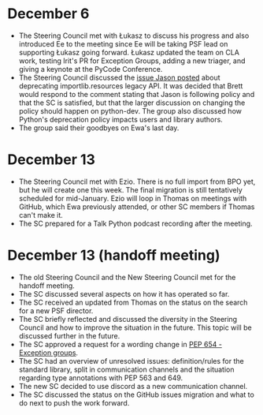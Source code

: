 # December 6

- The Steering Council met with Łukasz to discuss his progress and also
  introduced Ee to the meeting since Ee will be taking PSF lead on supporting
  Łukasz going forward. Łukasz updated the team on CLA work, testing Irit's PR
  for Exception Groups, adding a new triager, and giving a keynote at the PyCode
  Conference.
- The Steering Council discussed the [issue Jason
  posted](https://github.com/python/steering-council/issues/89) about
  deprecating importlib.resources legacy API. It was decided that Brett would
  respond to the comment stating that Jason is following policy and that the SC
  is satisfied, but that the larger discussion on changing the policy should
  happen on python-dev. The group also discussed how Python's deprecation
  policy impacts users and library authors.
- The group said their goodbyes on Ewa's last day.

# December 13

- The Steering Council met with Ezio. There is no full import from BPO yet, but
  he will create one this week. The final migration is still tentatively
  scheduled for mid-January. Ezio will loop in Thomas on meetings with GitHub,
  which Ewa previously attended, or other SC members if Thomas can't make it.
- The SC prepared for a Talk Python podcast recording after the meeting.

# December 13 (handoff meeting)

- The old Steering Council and the New Steering Council met for the handoff
  meeting.
- The SC discussed several aspects on how it has operated so far.
- The SC received an updated from Thomas on the status on the search for a new
  PSF director.
- The SC briefly reflected and discussed the diversity in the Steering
  Council and how to improve the situation in the future. This topic will be
  discussed further in the future.
- The SC approved a request for a wording change in [PEP 654 - Exception
  groups](https://www.python.org/dev/peps/pep-0654/).
- The SC had an overview of unresolved issues: definition/rules for the
  standard library, split in communication channels and the situation regarding
  type annotations with PEP 563 and 649.
- The new SC decided to use discord as a new communication channel.
- The SC discussed the status on the GitHub issues migration and what to do
  next to push the work forward.
